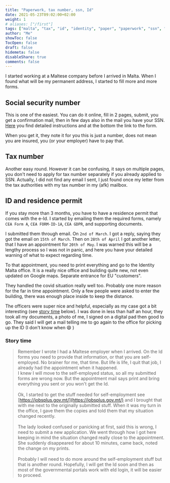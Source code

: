 ```yaml
---
title: "Paperwork, tax number, ssn, Id"
date: 2021-05-23T09:02:00+02:00
weight: 1
# aliases: ["/first"]
tags: ["malta", "tax", "id", "identity", "paper", "paperwork", "ssn", "social security"]
author: "Me"
showToc: false
TocOpen: false
draft: false
hidemeta: false
disableShare: true
comments: false
---
```


I started working at a Maltese company before I arrived in Malta. When I found what will be my permanent address, I started to fill more and more forms.

## Social security number
This is one of the easiest. You can do it online, fill in 2 pages, submit, you get a confirmation mail, then in few days also in the mail you have your SSN. [Here](https://socialsecurity.gov.mt/en/information-and-applications-for-benefits-and-services/registration-for-a-social-security-number/) you find detailed instructions and at the bottom the link to the form.

When you get it, they note it for you this is just a number, does not mean you are insured, you (or your employer) have to pay that.

## Tax number
Another easy round. However it can be confusing, it says on multiple pages, you don't need to apply for tax number separately if you already applied to SSN.
Actually, I did not find any email I sent, I just found once my letter from the tax authorities with my tax number in my (afk) mailbox.

## ID and residence permit
If you stay more than 3 months, you have to have a residence permit that comes with the e-Id.
I started by emailing them the required forms, namely `CEA Form A`, `CEA FORM-ID-1A`, `CEA GDPR`, and supporting documents.

I submitted them through email. On `2nd of March`. I got a reply, saying they got the email on `15th of March`.
Then on `28th of April` I got another letter, that I have an appointment for `20th of May`.
I was warned this will be a lengthy process so I was not in panic, and here you have your detailed warning of what to expect regarding time.

To that appointment, you need to print everything and go to the Identity Malta office. It is a really nice office and building quite new, not even updated on Google maps.
Separate entrance for EU "customers".

They handled the covid situation really well too. Probably one more reason for the far in time appointment. Only a few people were asked to enter the building, there was enough place inside to keep the distance.  

The officers were super nice and helpful, especially as my case got a bit interesting (see [story time](#story-time) below). I was done in less than half an hour, they took all my documents, a photo of me, I signed on a digital pad then good to go. They said I will get a mail telling me to go again to the office for picking up the ID (I don't know when 😄 )

### Story time
> Remember I wrote I had a Maltese employer when I arrived. On the Id forms you need to provide that information, or that you are self-employed. No brainer for me, that time. But life is life, I quit that job, I already had the appointment when it happened. \
I knew I will move to the self-employed status, so all my submitted forms are wrong now. But the appointment mail says print and bring everything you sent or you won't get the Id. \
\
Ok, I started to get the stuff needed for self-employment see [https://jobsplus.gov.mt/](https://jobsplus.gov.mt/) and I brought that with me next to the originally submitted stuff.
When it was my turn in the office, I gave them the copies and told them that my situation changed recently. \
\
The lady looked confused or panicking at first, said this is wrong, I need to submit a new application. We went through how I got here keeping in mind the situation changed really close to the appointment. She suddenly disappeared for about 10 minutes, came back, noted the change on my prints. \
\
Probably I will need to do more around the self-employment stuff but that is another round. Hopefully, I will get the Id soon and then as most of the governmental portals work with eId login, it will be easier to proceed.
